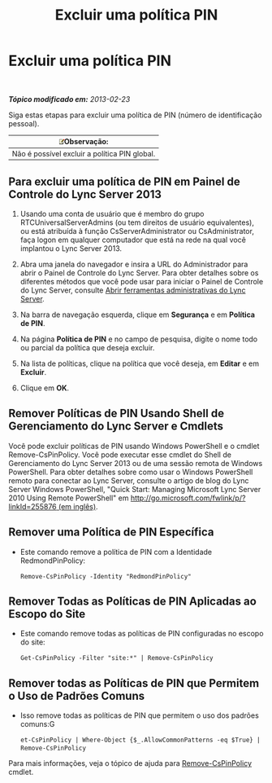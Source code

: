 ﻿---
title: Excluir uma política PIN
TOCTitle: Excluir uma política PIN
ms:assetid: 7c378927-2e41-418e-9721-327021bd2e45
ms:mtpsurl: https://technet.microsoft.com/pt-br/library/Gg521020(v=OCS.15)
ms:contentKeyID: 49307232
ms.date: 05/19/2016
mtps_version: v=OCS.15
ms.translationtype: HT
---

# Excluir uma política PIN

 

_**Tópico modificado em:** 2013-02-23_

Siga estas etapas para excluir uma política de PIN (número de identificação pessoal).

<table>
<thead>
<tr class="header">
<th><img src="images/Gg425756.note(OCS.15).gif" title="note" alt="note" />Observação:</th>
</tr>
</thead>
<tbody>
<tr class="odd">
<td>Não é possível excluir a política PIN global.</td>
</tr>
</tbody>
</table>


## Para excluir uma política de PIN em Painel de Controle do Lync Server 2013

1.  Usando uma conta de usuário que é membro do grupo RTCUniversalServerAdmins (ou tem direitos de usuário equivalentes), ou está atribuída à função CsServerAdministrator ou CsAdministrator, faça logon em qualquer computador que está na rede na qual você implantou o Lync Server 2013.

2.  Abra uma janela do navegador e insira a URL do Administrador para abrir o Painel de Controle do Lync Server. Para obter detalhes sobre os diferentes métodos que você pode usar para iniciar o Painel de Controle do Lync Server, consulte [Abrir ferramentas administrativas do Lync Server](lync-server-2013-open-lync-server-administrative-tools.md).

3.  Na barra de navegação esquerda, clique em **Segurança** e em **Política de PIN**.

4.  Na página **Política de PIN** e no campo de pesquisa, digite o nome todo ou parcial da política que deseja excluir.

5.  Na lista de políticas, clique na política que você deseja, em **Editar** e em **Excluir**.

6.  Clique em **OK**.

## Remover Políticas de PIN Usando Shell de Gerenciamento do Lync Server e Cmdlets

Você pode excluir políticas de PIN usando Windows PowerShell e o cmdlet Remove-CsPinPolicy. Você pode executar esse cmdlet do Shell de Gerenciamento do Lync Server 2013 ou de uma sessão remota de Windows PowerShell. Para obter detalhes sobre como usar o Windows PowerShell remoto para conectar ao Lync Server, consulte o artigo de blog do Lync Server Windows PowerShell, "Quick Start: Managing Microsoft Lync Server 2010 Using Remote PowerShell" em [http://go.microsoft.com/fwlink/p/?linkId=255876 (em inglês)](http://go.microsoft.com/fwlink/p/?linkid=255876).

## Remover uma Política de PIN Específica

  - Este comando remove a política de PIN com a Identidade RedmondPinPolicy:
    
        Remove-CsPinPolicy -Identity "RedmondPinPolicy"

## Remover Todas as Políticas de PIN Aplicadas ao Escopo do Site

  - Este comando remove todas as políticas de PIN configuradas no escopo do site:
    
        Get-CsPinPolicy -Filter "site:*" | Remove-CsPinPolicy

## Remover todas as Políticas de PIN que Permitem o Uso de Padrões Comuns

  - Isso remove todas as políticas de PIN que permitem o uso dos padrões comuns:G
    
        et-CsPinPolicy | Where-Object {$_.AllowCommonPatterns -eq $True} | Remove-CsPinPolicy

Para mais informações, veja o tópico de ajuda para [Remove-CsPinPolicy](remove-cspinpolicy.md) cmdlet.

